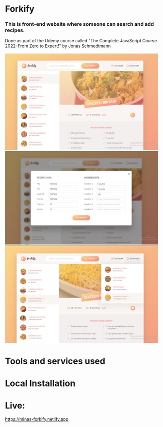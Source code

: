 # Forkify
<h3>This is front-end website where someone can search and add recipes.</h3>
Done as part of the Udemy course called "The Complete JavaScript Course 2022: From Zero to Expert!" by Jonas Schmedtmann<br><br>

<img src="screenshots/index-page.png" width="900">
<img src="screenshots/create-recipe-modal.png" width="900">
<img src="screenshots/bookmarks.png" width="900">

# Tools and services used
# Local Installation

# Live: 
https://minas-forkify.netlify.app
